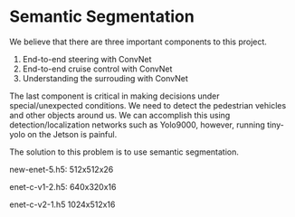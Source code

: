 # Semantic Segmentation
We believe that there are three important components to this project. 

1. End-to-end steering with ConvNet
2. End-to-end cruise control with ConvNet
3. Understanding the surrouding with ConvNet

The last component is critical in making decisions under special/unexpected conditions. We need to detect the pedestrian
vehicles and other objects around us. We can accomplish this using detection/localization networks such as Yolo9000, however,
running tiny-yolo on the Jetson is painful. 

The solution to this problem is to use semantic segmentation. 

new-enet-5.h5: 512x512x26

enet-c-v1-2.h5: 640x320x16

enet-c-v2-1.h5 1024x512x16